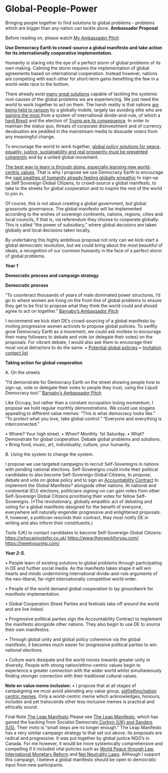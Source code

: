 # Global-People-Power
Bringing people together to find solutions to global problems - problems which are bigger than any nation can tackle alone.
**Ambassador Proposal**

Before reading on, please watch [My Ambassador Pitch](https://www.youtube.com/watch?v=stEJ_RsSTe4)

**Use Democracy Earth to crowd-source a global manifesto and take action for its internationally cooperative implementation.** 

Humanity is staring into the eye of a perfect storm of global problems of its own making. Calming the storm requires the implementation of global agreements based on international cooperation. Instead however, nations are competing with each other for short-term gains benefiting the few in a world-wide race to the bottom.  

There already exist [many great solutions](http://globalpeoplepower.org/many-minds/potential-global-policies/) capable of tackling the systemic root-causes of the global problems we are experiencing. We just need the world to work together to act on them. The harsh reality is that nations [are being held to ransom](http://globalpeoplepower.org/about/why/) by a globally mobile, largely tax avoiding elite who are [gaining the most ](http://globalpeoplepower.org/panama-papers-highlight-need-unite-globally/)from a system of international divide-and-rule, of which a [hard Brexit](https://www.theguardian.com/technology/2017/may/07/the-great-british-brexit-robbery-hijacked-democracy) and the election of [Trump are its consequence](https://www.commondreams.org/views/2016/12/24/trump-and-national-neoliberalism). In order to maintain the status quo, threats of corporate disinvestment and of currency devaluation are peddled in the mainstream media to dissuade voters from any meaningful change. 

To encourage the world to work together, [global policy solutions for peace, equality, justice, sustainability and real prosperity must be presented coherently](http://globalpeoplepower.org/owen-jones-global-democratic-revolution/) and by a united global movement. 

[The best way to learn is through doing, especially learning new world-centric values](http://www.campaignstrategy.org/twelve_guidelines.php?pg=motivation). That is why I propose we use Democracy Earth to encourage the [vast swathes of humanity already feeling globally empathic](https://www.weforum.org/agenda/2017/10/why-the-world-needs-more-global-citizens?utm_content=buffer6affe&utm_medium=social&utm_source=twitter.com&utm_campaign=buffer) to sign-up as Self Sovereign Global Citizens, to crowd-source a global manifesto, to take to the streets for global cooperation and to inspire the rest of the world to join in.

Of course, this is not about creating a global government, but global grassroots governance. The global manifesto will be implemented according to the wishes of sovereign continents, nations, regions, cities and local councils, if that is, via referendum they choose to cooperate globally. This is called “the power of subsidiary,” where global decisions are taken globally and local decisions taken locally.

By undertaking this highly ambitious proposal not only can we kick-start a global democratic revolution, but we could bring about the most beautiful of ideals, a recognition of our common humanity in the face of a perfect storm of global problems. 

_**Year 1**_

**Democratic process and campaign strategy**

**Democratic process**

“To counteract thousands of years of male dominated power structures, I’d go to where women are living on the front-line of global problems to ensure they get to be first to propose what they think the world could and should agree to act on together.” [Barnaby’s Ambassador Pitch](https://www.youtube.com/watch?v=stEJ_RsSTe4)

I recommend we kick start DE’s crowd-sourcing of a global manifesto by inviting progressive women activists to propose global policies. To swiftly grow Democracy Earth as a movement, we could ask invitees to encourage their many followers to debate and vote (or delegate their votes) on the proposals. For vibrant debate, I would also ask them to encourage their most vocal detractors to do the same. 
•	[Potential global policies](http://globalpeoplepower.org/many-minds/potential-global-policies/)
•	[Invitation contact list](https://trello.com/b/Vpl07B2g/contact-list-for-policy-proposals)

**Taking action for global cooperation**

A.	On the streets

“I’d demonstrate for Democracy Earth on the street showing people how to sign-up, vote or delegate their votes to people they trust, using the Liquid Democracy tool.” [Barnaby’s Ambassador Pitch](https://www.youtube.com/watch?v=stEJ_RsSTe4)

Like Occupy, but rather than a constant occupation losing momentum, I propose we hold regular monthly demonstrations. We could use slogans appealing to different value memes: “This is what democracy looks like.” “To protect what you love, take global control.” “Everyone and everything is interconnected.”  
 
•	Where? Your high street.
•	When? Monthly. 1st Saturday.
•	What? Demonstrate for global cooperation. Debate global problems and solutions.
•	Bring food, music, art, individuality, culture, your humanity.

B.	Using the system to change the system.

I propose we use targeted campaigns to recruit Self-Sovereigns in nations with pending national elections. Self-Sovereigns could invite their political candidates to also become Self-Sovereign Global Citizens, to propose, debate and vote on global policy and to sign an [Accountability Contract](http://globalpeoplepower.org/one-action/politician-pioneers-accountability-agreement/) to implement the Global Manifesto* alongside other nations. At national and continental (EU) elections, politicians signing-on can gain votes from other Self-Sovereign Global Citizens prioritising their votes for fellow Self-Sovereigns. (*The revolutionary, globally empathic act of debating and voting for a global manifesto designed for the benefit of everyone, everywhere will naturally engender progressive and enlightened proposals. If, however, a politician rescinds their contract, they must notify DE in writing and also inform their constituents.) 

Tools (UK) to contact candidates to become Self-Sovereign Global Citizens: 
https://whocanivotefor.co.uk/
https://www.theyworkforyou.com/
https://tweetyourmp.com/

**_Year 2-5._**

•	People learn of existing solutions to global problems through participating in DE and further social media. As the manifesto takes shape it will win hearts and minds undermining international divide-and-rule arguments of the neo-liberal, far-right internationally competitive world order. 

•	People of the world demand global cooperation to lay groundwork for manifesto implementation. 

•	Global Cooperation Street Parties and festivals take off around the world and are live linked.

•	Progressive political parties sign the Accountability Contract to implement the manifesto alongside other nations. They also begin to use DE to source their own manifestos.

•	Through global unity and global policy coherence via the global manifesto, it becomes much easier for progressive political parties to win national elections.

•	Culture wars dissipate and the world moves towards greater unity in diversity. People with strong nation/ethno-centric values begin to experience a greater connection with the wider world whilst simultaneously finding stronger connection with their traditional cultural values.  

**Note on value meme inclusion:**
•	I propose that at all stages of campaigning we must avoid alienating any value group, [self/ethno/nation centric memes](http://globalpeoplepower.org/many-minds/systemicon-thinking-tool/). Only a world-centric meme which acknowledges, honours, includes and yet transcends other less-inclusive memes is practical and ethically sound. 

Final Note
[The Leap Manifesto](url)
Please see [The Leap Manifesto](https://leapmanifesto.org/en/the-leap-manifesto/), which has gained the backing from Socialist Democrats[ Corbyn (UK) and Sanders (US)](https://www.commondreams.org/views/2018/02/04/radical-recipe-key-sanders-corbyn-advisors-back-leap-manifesto-canada). Their moto is “small steps are no longer enough.” The Leap Manifesto has a very similar campaign strategy to that set out above. Its proposals are radical and progressive. It was put together by global justice NGO’s in Canada. For me however, it would be more systemically comprehensive and compelling if it included vital policies such as [World Peace through Law](http://www.cadmusjournal.org/node/252), [International Monetary Reform](http://internationalmoneyreform.org/) and [Net Neutrality Laws](https://webwewant.org/). Although I support this campaign, I believe a global manifesto should be open to democratic input from new participants.
